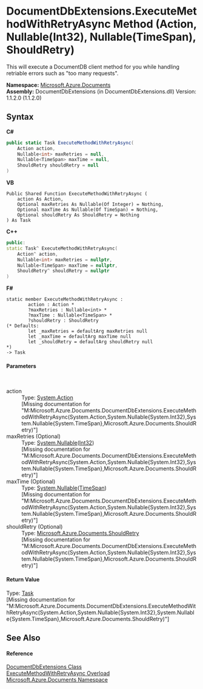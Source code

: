 # DocumentDbExtensions.ExecuteMethodWithRetryAsync Method (Action, Nullable(Int32), Nullable(TimeSpan), ShouldRetry)
 

This will execute a DocumentDB client method for you while handling retriable errors such as "too many requests".

**Namespace:**&nbsp;<a href="856b2e23-9c8b-2618-f913-67d85d500616">Microsoft.Azure.Documents</a><br />**Assembly:**&nbsp;DocumentDbExtensions (in DocumentDbExtensions.dll) Version: 1.1.2.0 (1.1.2.0)

## Syntax

**C#**<br />
``` C#
public static Task ExecuteMethodWithRetryAsync(
	Action action,
	Nullable<int> maxRetries = null,
	Nullable<TimeSpan> maxTime = null,
	ShouldRetry shouldRetry = null
)
```

**VB**<br />
``` VB
Public Shared Function ExecuteMethodWithRetryAsync ( 
	action As Action,
	Optional maxRetries As Nullable(Of Integer) = Nothing,
	Optional maxTime As Nullable(Of TimeSpan) = Nothing,
	Optional shouldRetry As ShouldRetry = Nothing
) As Task
```

**C++**<br />
``` C++
public:
static Task^ ExecuteMethodWithRetryAsync(
	Action^ action, 
	Nullable<int> maxRetries = nullptr, 
	Nullable<TimeSpan> maxTime = nullptr, 
	ShouldRetry^ shouldRetry = nullptr
)
```

**F#**<br />
``` F#
static member ExecuteMethodWithRetryAsync : 
        action : Action * 
        ?maxRetries : Nullable<int> * 
        ?maxTime : Nullable<TimeSpan> * 
        ?shouldRetry : ShouldRetry 
(* Defaults:
        let _maxRetries = defaultArg maxRetries null
        let _maxTime = defaultArg maxTime null
        let _shouldRetry = defaultArg shouldRetry null
*)
-> Task 

```


#### Parameters
&nbsp;<dl><dt>action</dt><dd>Type: <a href="http://msdn2.microsoft.com/en-us/library/bb534741" target="_blank">System.Action</a><br />\[Missing <param name="action"/> documentation for "M:Microsoft.Azure.Documents.DocumentDbExtensions.ExecuteMethodWithRetryAsync(System.Action,System.Nullable{System.Int32},System.Nullable{System.TimeSpan},Microsoft.Azure.Documents.ShouldRetry)"\]</dd><dt>maxRetries (Optional)</dt><dd>Type: <a href="http://msdn2.microsoft.com/en-us/library/b3h38hb0" target="_blank">System.Nullable</a>(<a href="http://msdn2.microsoft.com/en-us/library/td2s409d" target="_blank">Int32</a>)<br />\[Missing <param name="maxRetries"/> documentation for "M:Microsoft.Azure.Documents.DocumentDbExtensions.ExecuteMethodWithRetryAsync(System.Action,System.Nullable{System.Int32},System.Nullable{System.TimeSpan},Microsoft.Azure.Documents.ShouldRetry)"\]</dd><dt>maxTime (Optional)</dt><dd>Type: <a href="http://msdn2.microsoft.com/en-us/library/b3h38hb0" target="_blank">System.Nullable</a>(<a href="http://msdn2.microsoft.com/en-us/library/269ew577" target="_blank">TimeSpan</a>)<br />\[Missing <param name="maxTime"/> documentation for "M:Microsoft.Azure.Documents.DocumentDbExtensions.ExecuteMethodWithRetryAsync(System.Action,System.Nullable{System.Int32},System.Nullable{System.TimeSpan},Microsoft.Azure.Documents.ShouldRetry)"\]</dd><dt>shouldRetry (Optional)</dt><dd>Type: <a href="fd8841db-a84c-d819-ba43-6a0f45838100">Microsoft.Azure.Documents.ShouldRetry</a><br />\[Missing <param name="shouldRetry"/> documentation for "M:Microsoft.Azure.Documents.DocumentDbExtensions.ExecuteMethodWithRetryAsync(System.Action,System.Nullable{System.Int32},System.Nullable{System.TimeSpan},Microsoft.Azure.Documents.ShouldRetry)"\]</dd></dl>

#### Return Value
Type: <a href="http://msdn2.microsoft.com/en-us/library/dd235678" target="_blank">Task</a><br />\[Missing <returns> documentation for "M:Microsoft.Azure.Documents.DocumentDbExtensions.ExecuteMethodWithRetryAsync(System.Action,System.Nullable{System.Int32},System.Nullable{System.TimeSpan},Microsoft.Azure.Documents.ShouldRetry)"\]

## See Also


#### Reference
<a href="2e7c24fb-f7c9-2314-1ff8-386e1be4f471">DocumentDbExtensions Class</a><br /><a href="d1272979-a7e4-4e72-0a90-3f772344106f">ExecuteMethodWithRetryAsync Overload</a><br /><a href="856b2e23-9c8b-2618-f913-67d85d500616">Microsoft.Azure.Documents Namespace</a><br />